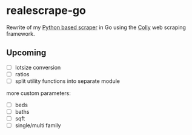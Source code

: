 # realescrape-go
Rewrite of my [Python based scraper](https://github.com/nronzel/realescrape) in Go using the [Colly](https://github.com/gocolly/colly) web scraping framework.

## Upcoming
- [ ] lotsize conversion
- [ ] ratios
- [ ] split utility functions into separate module

more custom parameters:
- [ ] beds
- [ ] baths
- [ ] sqft
- [ ] single/multi family
